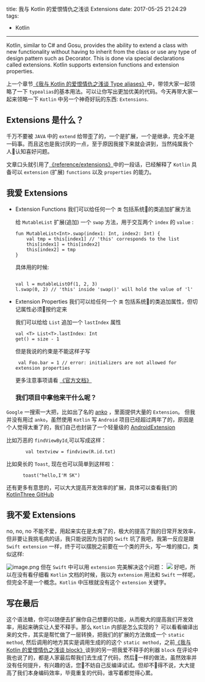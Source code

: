 title: 我与 Kotlin 的爱恨情仇之浅谈 Extensions
date: 2017-05-25 21:24:29
tags: 
- Kotlin
---

Kotlin, similar to C# and Gosu, provides the ability to extend a class with new functionality without having to inherit from the class or use any type of design pattern such as Decorator. This is done via special declarations called extensions. Kotlin supports extension functions and extension properties.

上一个章节[《我与 Kotlin 的爱恨情仇之浅谈 Type aliases》](http://shanghai.kotliner.cn/2017/05/25/sk_love_Type%20aliases/)中，带领大家一起领略了一下 `typealias`的基本用法。可以让你写出更加优美的代码。今天再带大家一起来领略一下 `Kotlin` 中另一个神奇好玩的东西: `Extensions`.

<!-- MORE -->

## Extensions 是什么？

千万不要被 `JAVA` 中的 `extend` 给带歪了的，一个是扩展，一个是继承，完全不是一码事。而且这也是我讨厌的一点，至于原因我接下来就会讲到，当然纯属我个人认知喜好问题。

文章口头就引用了[《reference/extensions》](https://kotlinlang.org/docs/reference/extensions.html)中的一段话，已经解释了 `Kotlin` 具备可以 `extension` (扩展) `functions` 以及 `properties` 的能力。

## 我爱 Extensions

* Extension Functions 我们可以给任何一个 `类` 包括系统的类追加扩展方法

    给 `MutableList` 扩展(追加) 一个 `swap` 方法，用于交互两个 `index` 的 `value` :
    ```
    fun MutableList<Int>.swap(index1: Int, index2: Int) {
        val tmp = this[index1] // 'this' corresponds to the list
        this[index1] = this[index2]
        this[index2] = tmp
    }   

    ```

    具体用的时候:

    ```

    val l = mutableListOf(1, 2, 3)
    l.swap(0, 2) // 'this' inside 'swap()' will hold the value of 'l'

    ```

 * Extension Properties 我们可以给任何一个 `类` 包括系统的类追加属性，但切记属性必须按约定来

     我们可以给给 `List` 追加一个 `lastIndex` 属性

    ``` 
    val <T> List<T>.lastIndex: Int
    get() = size - 1
    ```    

    但是我说的约束是不能这样子写 

    ```
     val Foo.bar = 1 // error: initializers are not allowed for extension properties
    ```

    更多注意事项请看 [《官方文档》](https://kotlinlang.org/docs/reference/extensions.html)


   ### 我们项目中拿他来干什么呢？
  `Google` 一搜索一大把，比如出了名的 [anko](https://github.com/Kotlin/anko) ，里面提供大量的 `Extension`。 但我并没有用过 `anko`，虽然使用 `Kotlin` 写 `Android` 项目已经超过两年了的，原因是个人觉得太重了的，我们自己也封装了一个轻量级的 [AndroidExtension](https://github.com/KotlinThree/AndroidExtension)

  比如万恶的 `findViewById`,可以写成这样：

           val textview = findview(R.id.txt)

 比如臭长的 `Toast`, 现在也可以简单到这样啦：

          toast("hello,I'M SK")

 还有更多有意思的，可以大大提高开发效率的扩展，具体可以查看我们的 [KotlinThree GitHub](https://github.com/KotlinThree)

 ## 我不爱 Extensions
no, no, no 不能不爱，用起来实在是太爽了的，极大的提高了我的日常开发效率，但非要让我挑毛病的话，我只能说因为当初的 `Swift` 坑了我吧，我第一反应是跟 `Swift extension` 一样，终于可以摆脱之前要在一个类的开头，写一堆的接口，类似这样:

![image.png](https://ws4.sinaimg.cn/large/006tNbRwgy1ffwstpktgkj31060mk79f.jpg)
    但在 `Swift` 中可以用 `extension` 完美解决这个问题：
    ![](https://ws3.sinaimg.cn/large/006tNbRwgy1ffwsub7k3yj317k0j641m.jpg)
好吧，所以在没有看仔细看 `Kotlin` 文档的时候，我以为 `extension` 用法和 `Swift` 一样呢，但完全不是一个概念。`Kotlin` 中压根就没有这个 `extension` 关键字。

## 写在最后

 这个语法糖，你可以随便去扩展你自己想要的功能，从而极大的提高我们开发效率，用起来确实让人爱不释手。那么 `Kotlin`  内部是怎么实现的？ 可以看看编译出来的文件，其实是帮忙做了一层转换，把我们的扩展的方法做成一个 `static method`, 然后调用的地方其实是调用生成的的这个 `static method`，之前[《我与 Kotlin 的爱恨情仇之浅谈 block》](http://www.jianshu.com/p/53c657bed4ab)谈到的另一把我爱不释手的利器 `block` 在评论中我也说了的，都是人家最后帮我们去生成了代码，然后一样的做法，虽然效率并没有任何提升，有兴趣的话，您不妨自己反编译试试。但却不得不说，大大提高了我们本身编码效率，毕竟重复的代码，谁写着都觉得心累。